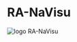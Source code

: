 # RA-NaVisu
<img align="center" src="http://www.mhyrdin.fr/Navisu/Logo-RA-NaVisuV1.png" alt="logo RA-NaVisu">

